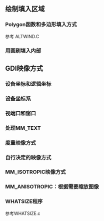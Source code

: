 ## 绘制填入区域
### Polygon函数和多边形填入方式
参考 ALTWIND.C
### 用画刷填入内部
## GDI映像方式
### 设备坐标和逻辑坐标
### 设备坐标系
### 视端口和窗口
### 处理MM_TEXT
### 度量映像方式
### 自行决定的映像方式
### MM_ISOTROPIC映像方式
### MM_ANISOTROPIC：根据需要缩放图像
### WHATSIZE程序
参考WHATSIZE.c